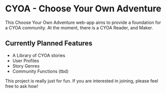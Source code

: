 # CYOA - Choose Your Own Adventure

This Choose Your Own Adventure web-app aims to provide a foundation for a CYOA community. At the moment, there is a CYOA Reader, and Maker.

## Currently Planned Features
* A Library of CYOA stories
* User Profiles
* Story Genres
* Community Functions (tbd)

This project is really just for fun. If you are interested in joining, please feel free to ask how!

